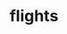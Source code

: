 ---
layout: travel
id: travel
title: flights
nav: true
nav-order: 5
content-pages: true
intro: Fly with Switzerland’s national airline – SWISS. Naturally, you can expect only the highest quality and service standards, as you fly to the beguiling mountain resorts for truly unforgettable adventure. With more than 160 flights each week from the UK, it’s never been easier to hit the slopes. Discover what makes SWISS the natural choice for your ski getaway here.
link: https://www.swiss.com/GB/en?utm_medium=affiliate&utm_source=secretescapes&utm_campaign=lx_gb_en_secretescapespromo_desktop

features:

  - id: ski
    title: Ski Equipment goes Free
    description: SWISS is the skier’s airline of choice. Why? Skis go free of course! Your equipment flies with no hidden charges, allowing you to spend less time worrying (and paying) for your gear, and more time travelling in comfort to your piste of choice. What’s more, SWISS fly from London to Geneva and Zurich, and in February, even to Sion – the closest hub for Verbier, Zermatt and Saas-Fee.
    link: https://www.swiss.com/GB/en?utm_medium=affiliate&utm_source=secretescapes&utm_campaign=lx_gb_en_secretescapespromo_desktop

  - id: geneva
    title: Destination Geneva
    description: Geneva is the destination for winter adventures. It is perfectly located for easy access to famous ski resorts in Switzerland and the French and Italian Alps. Some of the finest skiing in the country is but a short hop from the airport, making it your gateway to winter adventure. Fly from London for as little as £82 – with ski equipment flying free.
    link: https://www.swiss.com/GB/en?utm_medium=affiliate&utm_source=secretescapes&utm_campaign=lx_gb_en_secretescapespromo_desktop

  - id: choice
    title: SWISS Choice
    description: For those looking for that little bit extra, don’t miss a range of conveniences for little extra cost. At Geneva, skip the security queues with the SWISS priority lane and let them take care of your shuttle to and from the airport. It’s the perfect option for skiers, lugging around heavy equipment – let SWISS take care of your needs and make your transfers effortless.
    link: https://www.swiss.com/GB/en?utm_medium=affiliate&utm_source=secretescapes&utm_campaign=lx_gb_en_secretescapespromo_desktop
---